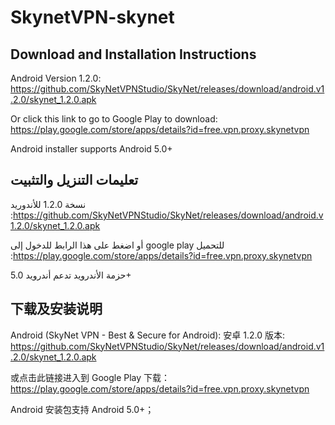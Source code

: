 # SkynetVPN-skynet

Download and Installation Instructions
----------------------------------
Android Version 1.2.0: https://github.com/SkyNetVPNStudio/SkyNet/releases/download/android.v1.2.0/skynet_1.2.0.apk

Or click this link to go to Google Play to download: https://play.google.com/store/apps/details?id=free.vpn.proxy.skynetvpn

Android installer supports Android 5.0+

تعليمات التنزيل والتثبيت
--------------------------
نسخة 1.2.0 للأندوريد :https://github.com/SkyNetVPNStudio/SkyNet/releases/download/android.v1.2.0/skynet_1.2.0.apk

أو اضغط على هذا الرابط للدخول إلى google play للتحميل :https://play.google.com/store/apps/details?id=free.vpn.proxy.skynetvpn

حزمة الأندرويد تدعم أندرويد 5.0+

下载及安装说明
-------------------
Android (SkyNet VPN - Best & Secure for Android):
安卓 1.2.0 版本: https://github.com/SkyNetVPNStudio/SkyNet/releases/download/android.v1.2.0/skynet_1.2.0.apk

或点击此链接进入到 Google Play 下载：https://play.google.com/store/apps/details?id=free.vpn.proxy.skynetvpn

Android 安装包支持 Android 5.0+；
